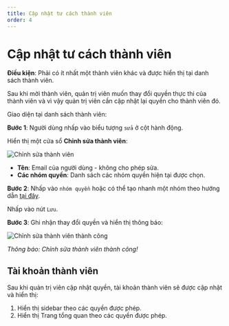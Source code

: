 ```yaml
---
title: Cập nhật tư cách thành viên
order: 4
---
```


# Cập nhật tư cách thành viên
**Điều kiện**: Phải có ít nhất một thành viên khác và được hiển thị tại danh sách thành viên.

Sau khi mời thành viên, quản trị viên muốn thay đổi quyền thực thi của thành viên và vì vậy quản trị viên cần cập nhật lại quyền cho thành viên đó.

Giao diện tại danh sách thành viên:

**Bước 1**: Người dùng nhấp vào biểu tượng `sửa` ở cột hành động.

Hiển thị một cửa sổ **Chỉnh sửa thành viên**:

![Chỉnh sửa thành viên](/images/streaming-platform/app-management/02-member/pop-up/edit.png)

- **Tên**: Email của người dùng - không cho phép sửa.
- **Các nhóm quyền**: Danh sách các nhóm quyền hiện tại được chọn.

**Bước 2**: Nhấp vào `nhóm quyền` hoặc có thể tạo nhanh một nhóm theo hướng dẫn [tại đây](../03-group/b-create.md#tạo-nhóm).

Nhấp vào nút `Lưu`.

**Bước 3**: Ghi nhận thay đổi quyền và hiển thị thông báo:

![Chỉnh sửa thành viên thành công](/images/streaming-platform/app-management/02-member/message/edit.png)

*Thông báo: Chỉnh sửa thành viên thành công!*

## Tài khoản thành viên
Sau khi quản trị viên cập nhật quyền, tài khoản thành viên sẽ được cập nhật và hiển thị:

1. Hiển thị sidebar theo các quyền được phép.
2. Hiển thị Trang tổng quan theo các quyền được phép.




